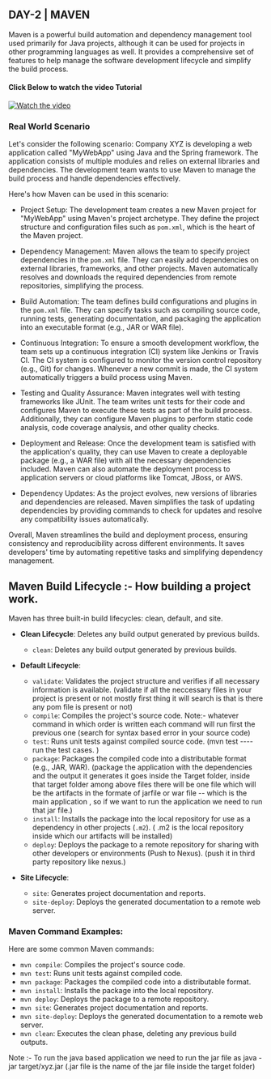 ## DAY-2 | MAVEN

Maven is a powerful build automation and dependency management tool used primarily for Java projects, although it can be used for projects in other programming languages as well. It provides a comprehensive set of features to help manage the software development lifecycle and simplify the build process.

#### Click Below to watch the video Tutorial
[![Watch the video](https://img.youtube.com/vi/-KqyFvEJYz0/maxresdefault.jpg)](https://www.youtube.com/watch?v=-KqyFvEJYz0)

### Real World Scenario

Let's consider the following scenario:
Company XYZ is developing a web application called "MyWebApp" using Java and the Spring framework. The application consists of multiple modules and relies on external libraries and dependencies. The development team wants to use Maven to manage the build process and handle dependencies effectively.

Here's how Maven can be used in this scenario:

- Project Setup: The development team creates a new Maven project for "MyWebApp" using Maven's project archetype. They define the project structure and configuration files such as `pom.xml`, which is the heart of the Maven project.

- Dependency Management: Maven allows the team to specify project dependencies in the `pom.xml` file. They can easily add dependencies on external libraries, frameworks, and other projects. Maven automatically resolves and downloads the required dependencies from remote repositories, simplifying the process.

- Build Automation: The team defines build configurations and plugins in the `pom.xml` file. They can specify tasks such as compiling source code, running tests, generating documentation, and packaging the application into an executable format (e.g., JAR or WAR file).

- Continuous Integration: To ensure a smooth development workflow, the team sets up a continuous integration (CI) system like Jenkins or Travis CI. The CI system is configured to monitor the version control repository (e.g., Git) for changes. Whenever a new commit is made, the CI system automatically triggers a build process using Maven.

- Testing and Quality Assurance: Maven integrates well with testing frameworks like JUnit. The team writes unit tests for their code and configures Maven to execute these tests as part of the build process. Additionally, they can configure Maven plugins to perform static code analysis, code coverage analysis, and other quality checks.

- Deployment and Release: Once the development team is satisfied with the application's quality, they can use Maven to create a deployable package (e.g., a WAR file) with all the necessary dependencies included. Maven can also automate the deployment process to application servers or cloud platforms like Tomcat, JBoss, or AWS.

- Dependency Updates: As the project evolves, new versions of libraries and dependencies are released. Maven simplifies the task of updating dependencies by providing commands to check for updates and resolve any compatibility issues automatically.

Overall, Maven streamlines the build and deployment process, ensuring consistency and reproducibility across different environments. It saves developers' time by automating repetitive tasks and simplifying dependency management.

## Maven Build Lifecycle :- How building a project work.

Maven has three built-in build lifecycles: clean, default, and site.

- **Clean Lifecycle**: Deletes any build output generated by previous builds.
  - `clean`: Deletes any build output generated by previous builds.

- **Default Lifecycle**:
  - `validate`: Validates the project structure and verifies if all necessary information is available.
     (validate if all the neccessary files in your project is present or not mostly first thing it will search is that is there any pom        file is present or not)
  - `compile`: Compiles the project's source code.
     Note:- whatever command in which order is written each command will run first the previous one
     (search for syntax based error in your source code)
  - `test`: Runs unit tests against compiled source code.
     (mvn test ----run the test cases. )
  - `package`: Packages the compiled code into a distributable format (e.g., JAR, WAR).
     (package the application  with the dependencies and the output it generates it goes inside the Target folder, inside that target          folder among above files there will be one file which will be the artifacts in the formate of jarfile or war file -- which is the         main application , so if we want to run the application we need to run that jar file.)
  - `install`: Installs the package into the local repository for use as a dependency in other projects (`.m2`).
     ( .m2 is the local repository inside which our artifacts will be installed)
  - `deploy`: Deploys the package to a remote repository for sharing with other developers or environments (Push to Nexus).
     (push it in third party repository like nexus.)
    
- **Site Lifecycle**:
  - `site`: Generates project documentation and reports.
  - `site-deploy`: Deploys the generated documentation to a remote web server.

### Maven Command Examples:

Here are some common Maven commands:

- `mvn compile`: Compiles the project's source code.
- `mvn test`: Runs unit tests against compiled code.
- `mvn package`: Packages the compiled code into a distributable format.
- `mvn install`: Installs the package into the local repository.
- `mvn deploy`: Deploys the package to a remote repository.
- `mvn site`: Generates project documentation and reports.
- `mvn site-deploy`: Deploys the generated documentation to a remote web server.  
- `mvn clean`: Executes the clean phase, deleting any previous build outputs. 

Note :- To run the java based application we need to run the jar file as 
          java -jar target/xyz.jar  (.jar file is the name of the jar file inside the target folder)
